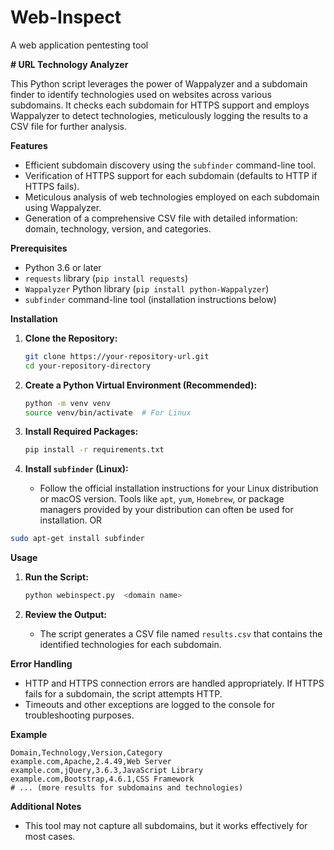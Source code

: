 # Web-Inspect
A web application pentesting tool

**# URL Technology Analyzer**

This Python script leverages the power of Wappalyzer and a subdomain finder to identify technologies used on websites across various subdomains. It checks each subdomain for HTTPS support and employs Wappalyzer to detect technologies, meticulously logging the results to a CSV file for further analysis.

**Features**

- Efficient subdomain discovery using the `subfinder` command-line tool.
- Verification of HTTPS support for each subdomain (defaults to HTTP if HTTPS fails).
- Meticulous analysis of web technologies employed on each subdomain using Wappalyzer.
- Generation of a comprehensive CSV file with detailed information: domain, technology, version, and categories.

**Prerequisites**

- Python 3.6 or later
- `requests` library (`pip install requests`)
- `Wappalyzer` Python library (`pip install python-Wappalyzer`)
- `subfinder` command-line tool (installation instructions below)

**Installation**

1. **Clone the Repository:**

   ```bash
   git clone https://your-repository-url.git
   cd your-repository-directory
   ```

2. **Create a Python Virtual Environment (Recommended):**

   ```bash
   python -m venv venv
   source venv/bin/activate  # For Linux
   ```

3. **Install Required Packages:**

   ```bash
   pip install -r requirements.txt
   ```

4. **Install `subfinder` (Linux):**

   - Follow the official installation instructions for your Linux distribution or macOS version. Tools like `apt`, `yum`, `Homebrew`, or package managers provided by your distribution can often be used for installation.
 OR 

```bash
sudo apt-get install subfinder
```

**Usage**

1. **Run the Script:**

   ```bash
   python webinspect.py  <domain name>
   ```

2. **Review the Output:**

   - The script generates a CSV file named `results.csv` that contains the identified technologies for each subdomain.

**Error Handling**

- HTTP and HTTPS connection errors are handled appropriately. If HTTPS fails for a subdomain, the script attempts HTTP.
- Timeouts and other exceptions are logged to the console for troubleshooting purposes.

**Example**

```
Domain,Technology,Version,Category
example.com,Apache,2.4.49,Web Server
example.com,jQuery,3.6.3,JavaScript Library
example.com,Bootstrap,4.6.1,CSS Framework
# ... (more results for subdomains and technologies)
```

**Additional Notes**

- This tool may not capture all subdomains, but it works effectively for most cases.


